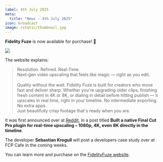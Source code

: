 ```yaml
---
label: 4th July 2025
meta:
  title: "News - 4th July 2025"
icon: broadcast
image: /static/thumbnail.jpg
---
```


**Fidelity Fuze** is now available for purchase! 🥳

![](/static/fidelityfuze.png)

The website explains:

> Resolution. Refined. Real-Time.<br />
> Next-gen video upscaling that feels like magic — right as you edit.<br />
> <br />
> Quality without the wait. Fidelity Fuze is built for creators who move fast and deliver sharp. Whether you're upgrading older clips, finishing fresh content in 4K or 8K, or dialing in detail before hitting publish — it upscales in real time, right in your timeline. No intermediate exporting. No extra apps.<br />
> Just beautifully crisp footage that's ready when you are.

It was first announced over at [Reddit](https://www.reddit.com/r/finalcutpro/comments/1lfin6y/built_a_native_final_cut_pro_plugin_for_realtime/), in a post titled **Built a native Final Cut Pro plugin for real-time upscaling – 1080p, 4K, even 8K directly in the timeline**.

The developer **Sebastian Krogull** will post a developers case study over at FCP Cafe in the coming weeks.

You can learn more and purchase on the [FidelityFuze website](https://www.fidelityfuze.com).